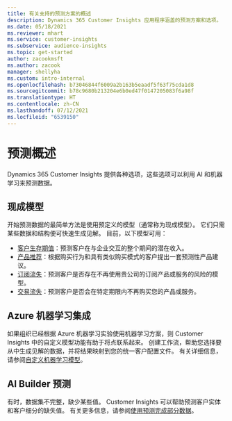 ```yaml
---
title: 有关支持的预测方案的概述
description: Dynamics 365 Customer Insights 应用程序涵盖的预测方案和选项。
ms.date: 05/18/2021
ms.reviewer: mhart
ms.service: customer-insights
ms.subservice: audience-insights
ms.topic: get-started
author: zacookmsft
ms.author: zacook
manager: shellyha
ms.custom: intro-internal
ms.openlocfilehash: b73046844f6009a2b163b5eaadf5f63f75cda1d8
ms.sourcegitcommit: b78c9680b213204e6b0ed47f0147205083f6a98f
ms.translationtype: HT
ms.contentlocale: zh-CN
ms.lasthandoff: 07/12/2021
ms.locfileid: "6539150"
---
```

# <a name="predictions-overview"></a>预测概述

Dynamics 365 Customer Insights 提供各种选项，这些选项可以利用 AI 和机器学习来预测数据。 

## <a name="out-of-box-models"></a>现成模型

开始预测数据的最简单方法是使用预定义的模型（通常称为现成模型）。 它们只需某些数据和结构便可快速生成见解。 目前，以下模型可用： 
- [客户生存期值](predict-customer-lifetime-value.md)：预测客户在与企业交互的整个期间的潜在收入。 
- [产品推荐](predict-product-recommendation.md)：根据购买行为和具有类似购买模式的客户提出一套预测性产品建议。
- [订阅流失](predict-subscription-churn.md)：预测客户是否存在不再使用贵公司的订阅产品或服务的风险的模型。
- [交易流失](predict-transactional-churn.md)：预测客户是否会在特定期限内不再购买您的产品或服务。

## <a name="azure-machine-learning-integration"></a>Azure 机器学习集成

如果组织已经根据 Azure 机器学习实验使用机器学习方案，则 Customer Insights 中的自定义模型功能有助于将点联系起来。 创建工作流，帮助您选择要从中生成见解的数据，并将结果映射到您的统一客户配置文件。 有关详细信息，请参阅[自定义机器学习模型](custom-models.md)。

## <a name="ai-builder-prediction"></a>AI Builder 预测

有时，数据集不完整，缺少某些值。 Customer Insights 可以帮助预测客户实体和客户细分的缺失值。 有关更多信息，请参阅[使用预测完成部分数据](predictions.md)。
